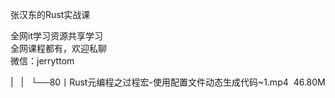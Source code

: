 张汉东的Rust实战课

全网it学习资源共享学习<br>全网课程都有，欢迎私聊<br>微信：jerryttom<br>

| &nbsp;&nbsp;| &nbsp;&nbsp;└──80丨Rust元编程之过程宏-使用配置文件动态生成代码~1.mp4 &nbsp;46.80M